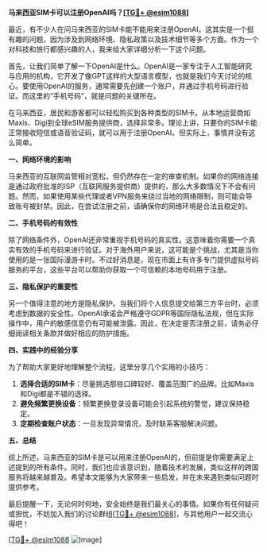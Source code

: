 **马来西亚SIM卡可以注册OpenAI吗？[[TG💪+ @esim1088](https://t.me/s/esim1088)]**

最近，有不少人在问马来西亚的SIM卡能不能用来注册OpenAI。这其实是一个挺有趣的问题，因为涉及到网络环境、隐私政策以及技术细节等多个方面。作为一个对科技和旅行都感兴趣的人，我来给大家详细分析一下这个问题。

首先，让我们简单了解一下OpenAI是什么。OpenAI是一家专注于人工智能研究与应用的机构，它开发了像GPT这样的大型语言模型，也就是我们今天讨论的核心。要使用OpenAI的服务，通常需要先创建一个账户，并通过手机号码进行验证。而这里的“手机号码”，就是问题的关键所在。

在马来西亚，居民和游客都可以轻松购买到各种类型的SIM卡。从本地运营商如Maxis、Digi到全球eSIM服务提供商，选择非常多。理论上讲，只要你的SIM卡能正常接收短信或语音验证码，就可以用于注册OpenAI。但实际上，事情并没有这么简单。

**一、网络环境的影响**

马来西亚的互联网监管相对宽松，但仍然存在一定的审查机制。如果你的网络连接是通过政府批准的ISP（互联网服务提供商）提供的，那么大多数情况下不会有问题。然而，如果使用某些代理或者VPN服务来绕过当地的网络限制，则可能会导致账号被封禁。因此，在尝试注册之前，请确保你的网络环境是合法且稳定的。

**二、手机号码的有效性**

除了网络条件外，OpenAI还非常重视手机号码的真实性。这意味着你需要一个真实有效的手机号码来进行验证。对于海外用户来说，这可能是个挑战，尤其是当你使用的是一张国际漫游卡时。不过好消息是，现在市面上有许多专门提供虚拟号码服务的平台，这些平台可以帮助你获取一个可信赖的本地号码用于注册。

**三、隐私保护的重要性**

另一个值得注意的地方是隐私保护。当我们将个人信息提交给第三方平台时，必须考虑到数据的安全性。OpenAI承诺会严格遵守GDPR等国际隐私法规，但在实际操作中，用户的敏感信息仍有可能被泄露。因此，在决定是否注册之前，请务必仔细阅读相关条款并做好相应的防护措施。

**四、实践中的经验分享**

为了帮助大家更好地理解整个流程，这里分享几个实用的小技巧：

1. **选择合适的SIM卡**：尽量挑选那些口碑较好、覆盖范围广的品牌。比如Maxis和Digi都是不错的选择。
2. **避免频繁更换设备**：频繁更换登录设备可能会引起系统的警觉，建议保持稳定。
3. **定期检查账户状态**：一旦发现异常情况，及时联系客服解决问题。

**五、总结**

综上所述，马来西亚的SIM卡是可以用来注册OpenAI的，但前提是你需要满足上述提到的所有条件。同时，我们也应该意识到，随着技术的发展，类似这样的跨国服务将越来越普及。希望本文能够为大家带来一些启发，并在未来遇到类似问题时提供参考。

最后提醒一下，无论何时何地，安全始终是我们最关心的事情。如果你有任何疑问或担忧，不妨加入我们的讨论群组[[TG💪+ @esim1088](https://t.me/s/esim1088)]，与其他用户一起交流心得吧！

[[TG💪+ @esim1088](https://t.me/s/esim1088) ![Image](https://i.postimg.cc/4NQfJmqS/Snipaste-2025-05-13-00-14-12.png)]